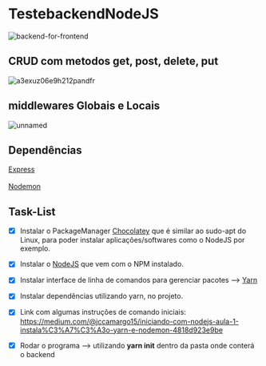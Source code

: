 # TestebackendNodeJS

![backend-for-frontend](https://user-images.githubusercontent.com/54008916/83834588-04f2a380-a6c5-11ea-96fe-3cafb39479a0.png)

<h2>CRUD com metodos get, post, delete, put </h2>


![a3exuz06e9h212pandfr](https://user-images.githubusercontent.com/54008916/83834631-23589f00-a6c5-11ea-98ba-152d430a81ad.jpg)


<h2>middlewares Globais e Locais</h2>

![unnamed](https://user-images.githubusercontent.com/54008916/83834748-7fbbbe80-a6c5-11ea-9e0b-f44f3bbd9c19.png)


<h2>Dependências</h2>

[Express](https://expressjs.com/pt-br/)
<br></br>
[Nodemon](https://www.npmjs.com/package/nodemon)



<h2> Task-List </h2>

- [x] Instalar o PackageManager [Chocolatey](https://chocolatey.org/) que é similar ao sudo-apt do Linux, para poder instalar aplicações/softwares como o NodeJS por exemplo.
- [x] Instalar o [NodeJS](https://nodejs.org/en/) que vem com o NPM instalado. 
- [x] Instalar interface de linha de comandos para gerenciar pacotes --> [Yarn](https://yarnpkg.com/) 
- [x] Instalar dependências utilizando yarn, no projeto. 
- [x] Link com algumas instruções de comando iniciais: https://medium.com/@jccamargo15/iniciando-com-nodejs-aula-1-instala%C3%A7%C3%A3o-yarn-e-nodemon-4818d923e9be  
- [x] Rodar o programa --> utilizando <b>yarn init</b> dentro da pasta onde conterá o backend

